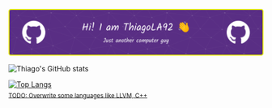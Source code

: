 ![Header image](./github-header-image.png)  

![Thiago's GitHub stats](https://github-readme-stats.vercel.app/api?username=thiagola92&show_icons=true&theme=default&count_private=true)  

[![Top Langs](https://github-readme-stats.vercel.app/api/top-langs/?username=thiagola92&layout=compact&count_private=true)](https://github.com/anuraghazra/github-readme-stats)  
<sub>[TODO: Overwrite some languages like LLVM, C++](https://github.com/github/linguist/blob/master/docs/overrides.md)</sub>  
